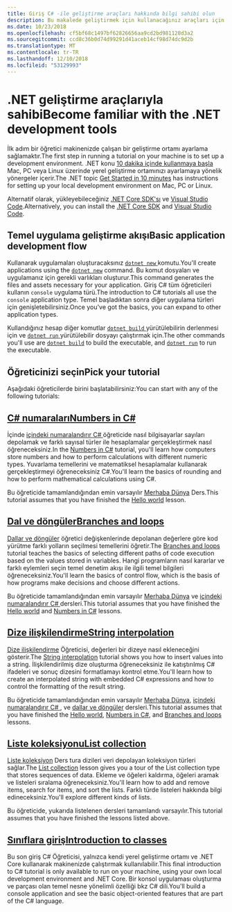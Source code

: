 ```yaml
---
title: Giriş C# -ile geliştirme araçları hakkında bilgi sahibi olun
description: Bu makalede geliştirmek için kullanacağınız araçları için temel bir giriş sağlar C# ve makinenizde .NET uygulamaları.
ms.date: 10/23/2018
ms.openlocfilehash: cf5bf68c1497bf62826656aa9cd2bd981128d3a2
ms.sourcegitcommit: ccd8c36b0d74d99291d41aceb14cf98d74dc9d2b
ms.translationtype: MT
ms.contentlocale: tr-TR
ms.lasthandoff: 12/10/2018
ms.locfileid: "53129993"
---
```

# <a name="become-familiar-with-the-net-development-tools"></a><span data-ttu-id="30de1-103">.NET geliştirme araçlarıyla sahibi</span><span class="sxs-lookup"><span data-stu-id="30de1-103">Become familiar with the .NET development tools</span></span>

<span data-ttu-id="30de1-104">İlk adım bir öğretici makinenizde çalışan bir geliştirme ortamı ayarlama sağlamaktır.</span><span class="sxs-lookup"><span data-stu-id="30de1-104">The first step in running a tutorial on your machine is to set up a development environment.</span></span>
<span data-ttu-id="30de1-105">.NET konu [10 dakika içinde kullanmaya başla](https://www.microsoft.com/net/core) Mac, PC veya Linux üzerinde yerel geliştirme ortamınızı ayarlamaya yönelik yönergeler içerir.</span><span class="sxs-lookup"><span data-stu-id="30de1-105">The .NET topic [Get Started in 10 minutes](https://www.microsoft.com/net/core) has instructions for setting up your local development environment on Mac, PC or Linux.</span></span>

<span data-ttu-id="30de1-106">Alternatif olarak, yükleyebileceğiniz [.NET Core SDK'sı](https://www.microsoft.com/net/download) ve [Visual Studio Code](https://code.visualstudio.com/).</span><span class="sxs-lookup"><span data-stu-id="30de1-106">Alternatively, you can install the [.NET Core SDK](https://www.microsoft.com/net/download) and [Visual Studio Code](https://code.visualstudio.com/).</span></span>

## <a name="basic-application-development-flow"></a><span data-ttu-id="30de1-107">Temel uygulama geliştirme akışı</span><span class="sxs-lookup"><span data-stu-id="30de1-107">Basic application development flow</span></span>

<span data-ttu-id="30de1-108">Kullanarak uygulamaları oluşturacaksınız [ `dotnet new` ](../../../core/tools/dotnet-new.md) komutu.</span><span class="sxs-lookup"><span data-stu-id="30de1-108">You'll create applications using the [`dotnet new`](../../../core/tools/dotnet-new.md) command.</span></span> <span data-ttu-id="30de1-109">Bu komut dosyaları ve uygulamanız için gerekli varlıkları oluşturur.</span><span class="sxs-lookup"><span data-stu-id="30de1-109">This command generates the files and assets necessary for your application.</span></span> <span data-ttu-id="30de1-110">Giriş C# tüm öğreticileri kullanın `console` uygulama türü.</span><span class="sxs-lookup"><span data-stu-id="30de1-110">The introduction to C# tutorials all use the `console` application type.</span></span> <span data-ttu-id="30de1-111">Temel başladıktan sonra diğer uygulama türleri için genişletebilirsiniz.</span><span class="sxs-lookup"><span data-stu-id="30de1-111">Once you've got the basics, you can expand to other application types.</span></span>

<span data-ttu-id="30de1-112">Kullandığınız hesap diğer komutlar [ `dotnet build` ](../../../core/tools/dotnet-build.md) yürütülebilirin derlenmesi için ve [ `dotnet run` ](../../../core/tools/dotnet-run.md) yürütülebilir dosyayı çalıştırmak için.</span><span class="sxs-lookup"><span data-stu-id="30de1-112">The other commands you'll use are [`dotnet build`](../../../core/tools/dotnet-build.md) to build the executable, and [`dotnet run`](../../../core/tools/dotnet-run.md) to run the executable.</span></span>

## <a name="pick-your-tutorial"></a><span data-ttu-id="30de1-113">Öğreticinizi seçin</span><span class="sxs-lookup"><span data-stu-id="30de1-113">Pick your tutorial</span></span>

<span data-ttu-id="30de1-114">Aşağıdaki öğreticilerde birini başlatabilirsiniz:</span><span class="sxs-lookup"><span data-stu-id="30de1-114">You can start with any of the following tutorials:</span></span>

## <a name="numbers-in-cnumbers-in-csharp-localmd"></a>[<span data-ttu-id="30de1-115">C# numaraları</span><span class="sxs-lookup"><span data-stu-id="30de1-115">Numbers in C#</span></span>](numbers-in-csharp-local.md)

<span data-ttu-id="30de1-116">İçinde [içindeki numaralandırır C# ](numbers-in-csharp-local.md) öğreticide nasıl bilgisayarlar sayıları depolamak ve farklı sayısal türler ile hesaplamalar gerçekleştirmek nasıl öğreneceksiniz.</span><span class="sxs-lookup"><span data-stu-id="30de1-116">In the [Numbers in C#](numbers-in-csharp-local.md) tutorial, you'll learn how computers store numbers and how to perform calculations with different numeric types.</span></span> <span data-ttu-id="30de1-117">Yuvarlama temellerini ve matematiksel hesaplamalar kullanarak gerçekleştirmeyi öğreneceksiniz C#.</span><span class="sxs-lookup"><span data-stu-id="30de1-117">You'll learn the basics of rounding and how to perform mathematical calculations using C#.</span></span>

<span data-ttu-id="30de1-118">Bu öğreticide tamamlandığından emin varsayılır [Merhaba Dünya](hello-world.yml) Ders.</span><span class="sxs-lookup"><span data-stu-id="30de1-118">This tutorial assumes that you have finished the [Hello world](hello-world.yml) lesson.</span></span>

## <a name="branches-and-loopsbranches-and-loops-localmd"></a>[<span data-ttu-id="30de1-119">Dal ve döngüler</span><span class="sxs-lookup"><span data-stu-id="30de1-119">Branches and loops</span></span>](branches-and-loops-local.md)

<span data-ttu-id="30de1-120">[Dallar ve döngüler](branches-and-loops-local.md) öğretici değişkenlerinde depolanan değerlere göre kod yürütme farklı yolların seçilmesi temellerini öğretir.</span><span class="sxs-lookup"><span data-stu-id="30de1-120">The [Branches and loops](branches-and-loops-local.md) tutorial teaches the basics of selecting different paths of code execution based on the values stored in variables.</span></span> <span data-ttu-id="30de1-121">Hangi programların nasıl kararlar ve farklı eylemleri seçin temel denetim akışı ile ilgili temel bilgileri öğreneceksiniz.</span><span class="sxs-lookup"><span data-stu-id="30de1-121">You'll learn the basics of control flow, which is the basis of how programs make decisions and choose different actions.</span></span>

<span data-ttu-id="30de1-122">Bu öğreticide tamamlandığından emin varsayılır [Merhaba Dünya](hello-world.yml) ve [içindeki numaralandırır C# ](numbers-in-csharp-local.md) dersleri.</span><span class="sxs-lookup"><span data-stu-id="30de1-122">This tutorial assumes that you have finished the [Hello world](hello-world.yml) and [Numbers in C#](numbers-in-csharp-local.md) lessons.</span></span>

## <a name="string-interpolationinterpolated-strings-localmd"></a>[<span data-ttu-id="30de1-123">Dize ilişkilendirme</span><span class="sxs-lookup"><span data-stu-id="30de1-123">String interpolation</span></span>](interpolated-strings-local.md)

<span data-ttu-id="30de1-124">[Dize ilişkilendirme](interpolated-strings-local.md) Öğreticisi, değerleri bir dizeye nasıl ekleneceğini gösterir.</span><span class="sxs-lookup"><span data-stu-id="30de1-124">The [String interpolation](interpolated-strings-local.md) tutorial shows you how to insert values into a string.</span></span> <span data-ttu-id="30de1-125">İlişkilendirilmiş dize oluşturma öğreneceksiniz ile katıştırılmış C# ifadeleri ve sonuç dizesini formatlamayı kontrol etme.</span><span class="sxs-lookup"><span data-stu-id="30de1-125">You'll learn how to create an interpolated string with embedded C# expressions and how to control the formatting of the result string.</span></span>

<span data-ttu-id="30de1-126">Bu öğreticide tamamlandığından emin varsayılır [Merhaba Dünya](hello-world.yml), [içindeki numaralandırır C# ](numbers-in-csharp-local.md), ve [dallar ve döngüler](branches-and-loops-local.md) dersleri.</span><span class="sxs-lookup"><span data-stu-id="30de1-126">This tutorial assumes that you have finished the [Hello world](hello-world.yml), [Numbers in C#](numbers-in-csharp-local.md), and [Branches and loops](branches-and-loops-local.md) lessons.</span></span>

## <a name="list-collectionarrays-and-collectionsmd"></a>[<span data-ttu-id="30de1-127">Liste koleksiyonu</span><span class="sxs-lookup"><span data-stu-id="30de1-127">List collection</span></span>](arrays-and-collections.md)

<span data-ttu-id="30de1-128">[Liste koleksiyon](arrays-and-collections.md) Ders tura dizileri veri depolayan koleksiyon türleri sağlar.</span><span class="sxs-lookup"><span data-stu-id="30de1-128">The [List collection](arrays-and-collections.md) lesson gives you a tour of the List collection type that stores sequences of data.</span></span> <span data-ttu-id="30de1-129">Ekleme ve öğeleri kaldırma, öğeleri aramak ve listeleri sıralama öğreneceksiniz.</span><span class="sxs-lookup"><span data-stu-id="30de1-129">You'll learn how to add and remove items, search for items, and sort the lists.</span></span> <span data-ttu-id="30de1-130">Farklı türde listeleri hakkında bilgi edineceksiniz.</span><span class="sxs-lookup"><span data-stu-id="30de1-130">You'll explore different kinds of lists.</span></span> 

<span data-ttu-id="30de1-131">Bu öğreticide, yukarıda listelenen dersleri tamamlandı varsayılır.</span><span class="sxs-lookup"><span data-stu-id="30de1-131">This tutorial assumes that you have finished the lessons listed above.</span></span>

## <a name="introduction-to-classesintroduction-to-classesmd"></a>[<span data-ttu-id="30de1-132">Sınıflara giriş</span><span class="sxs-lookup"><span data-stu-id="30de1-132">Introduction to classes</span></span>](introduction-to-classes.md)

<span data-ttu-id="30de1-133">Bu son giriş C# Öğreticisi, yalnızca kendi yerel geliştirme ortamı ve .NET Core kullanarak makinenizde çalıştırmak kullanılabilir.</span><span class="sxs-lookup"><span data-stu-id="30de1-133">This final introduction to C# tutorial is only available to run on your machine, using your own local development environment and .NET Core.</span></span>
<span data-ttu-id="30de1-134">Bir konsol uygulaması oluşturma ve parçası olan temel nesne yönelimli özelliği bkz C# dili.</span><span class="sxs-lookup"><span data-stu-id="30de1-134">You'll build a console application and see the basic object-oriented features that are part of the C# language.</span></span>
